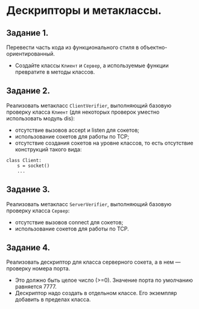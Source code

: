 # Дескрипторы и метаклассы.
## Задание 1.

Перевести часть кода из функционального стиля в объектно-ориентированный. 
- Создайте классы `Клиент` и `Cервер`, а используемые функции превратите в методы классов.

## Задание 2.

Реализовать метакласс `ClientVerifier`, выполняющий базовую проверку класса `Клиент` (для
некоторых проверок уместно использовать модуль dis):
- отсутствие вызовов accept и listen для сокетов;
- использование сокетов для работы по TCP;
- отсутствие создания сокетов на уровне классов, то есть отсутствие конструкций такого
вида:

```
class Client:
    s = socket()
    ...
```
## Задание 3. 
Реализовать метакласс `ServerVerifier`, выполняющий базовую проверку класса `Сервер`:
- отсутствие вызовов connect для сокетов;
- использование сокетов для работы по TCP.

## Задание 4.
Реализовать дескриптор для класса серверного сокета, а в нем — проверку номера порта. 
- Это должно быть целое число (>=0). Значение порта по умолчанию равняется 7777. 
- Дескриптор надо создать в отдельном классе. Его экземпляр добавить в пределах класса.
